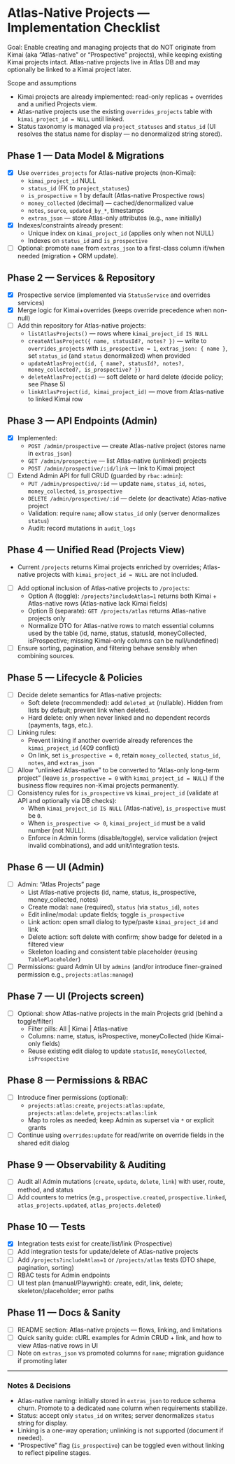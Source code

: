 # Atlas-Native Projects — Implementation Checklist

Goal: Enable creating and managing projects that do NOT originate from Kimai (aka “Atlas-native” or “Prospective” projects), while keeping existing Kimai projects intact. Atlas-native projects live in Atlas DB and may optionally be linked to a Kimai project later.

Scope and assumptions
- Kimai projects are already implemented: read-only replicas + overrides and a unified Projects view.
- Atlas-native projects use the existing `overrides_projects` table with `kimai_project_id = NULL` until linked.
- Status taxonomy is managed via `project_statuses` and `status_id` (UI resolves the status name for display — no denormalized string stored).

## Phase 1 — Data Model & Migrations
- [x] Use `overrides_projects` for Atlas-native projects (non-Kimai):
  - `kimai_project_id` NULL
  - `status_id` (FK to `project_statuses`)
  - `is_prospective` = 1 by default (Atlas-native Prospective rows)
  - `money_collected` (decimal) — cached/denormalized value
  - `notes`, `source`, `updated_by_*`, timestamps
  - `extras_json` — store Atlas-only attributes (e.g., `name` initially)
- [x] Indexes/constraints already present:
  - Unique index on `kimai_project_id` (applies only when not NULL)
  - Indexes on `status_id` and `is_prospective`
- [ ] Optional: promote `name` from `extras_json` to a first-class column if/when needed (migration + ORM update).

## Phase 2 — Services & Repository
- [x] Prospective service (implemented via `StatusService` and overrides services)
- [x] Merge logic for Kimai+overrides (keeps override precedence when non-null)
- [ ] Add thin repository for Atlas-native projects:
  - `listAtlasProjects()` — rows where `kimai_project_id IS NULL`
  - `createAtlasProject({ name, statusId?, notes? })` — write to `overrides_projects` with `is_prospective = 1`, `extras_json: { name }`, set `status_id` (and `status` denormalized) when provided
  - `updateAtlasProject(id, { name?, statusId?, notes?, money_collected?, is_prospective? })`
  - `deleteAtlasProject(id)` — soft delete or hard delete (decide policy; see Phase 5)
  - `linkAtlasProject(id, kimai_project_id)` — move from Atlas-native to linked Kimai row

## Phase 3 — API Endpoints (Admin)
- [x] Implemented:
  - `POST /admin/prospective` — create Atlas-native project (stores name in `extras_json`)
  - `GET /admin/prospective` — list Atlas-native (unlinked) projects
  - `POST /admin/prospective/:id/link` — link to Kimai project
- [ ] Extend Admin API for full CRUD (guarded by `rbac:admin`):
  - `PUT /admin/prospective/:id` — update `name`, `status_id`, `notes`, `money_collected`, `is_prospective`
  - `DELETE /admin/prospective/:id` — delete (or deactivate) Atlas-native project
  - Validation: require `name`; allow `status_id` only (server denormalizes `status`)
  - Audit: record mutations in `audit_logs`

## Phase 4 — Unified Read (Projects View)
- Current `/projects` returns Kimai projects enriched by overrides; Atlas-native projects with `kimai_project_id = NULL` are not included.
- [ ] Add optional inclusion of Atlas-native projects to `/projects`:
  - Option A (toggle): `/projects?includeAtlas=1` returns both Kimai + Atlas-native rows (Atlas-native lack Kimai fields)
  - Option B (separate): `GET /projects/atlas` returns Atlas-native projects only
  - Normalize DTO for Atlas-native rows to match essential columns used by the table (id, name, status, statusId, moneyCollected, isProspective; missing Kimai-only columns can be null/undefined)
- [ ] Ensure sorting, pagination, and filtering behave sensibly when combining sources.

## Phase 5 — Lifecycle & Policies
- [ ] Decide delete semantics for Atlas-native projects:
  - Soft delete (recommended): add `deleted_at` (nullable). Hidden from lists by default; prevent link when deleted.
  - Hard delete: only when never linked and no dependent records (payments, tags, etc.).
- [ ] Linking rules:
  - Prevent linking if another override already references the `kimai_project_id` (409 conflict)
  - On link, set `is_prospective = 0`, retain `money_collected`, `status_id`, `notes`, and `extras_json`
- [ ] Allow “unlinked Atlas-native” to be converted to “Atlas-only long-term project” (leave `is_prospective = 0` with `kimai_project_id = NULL`) if the business flow requires non-Kimai projects permanently.
- [ ] Consistency rules for `is_prospective` vs `kimai_project_id` (validate at API and optionally via DB checks):
  - When `kimai_project_id IS NULL` (Atlas-native), `is_prospective` must be `0`.
  - When `is_prospective <> 0`, `kimai_project_id` must be a valid number (not NULL).
  - Enforce in Admin forms (disable/toggle), service validation (reject invalid combinations), and add unit/integration tests.

## Phase 6 — UI (Admin)
- [ ] Admin: “Atlas Projects” page
  - List Atlas-native projects (id, name, status, is_prospective, money_collected, notes)
  - Create modal: `name` (required), `status` (via `status_id`), `notes`
  - Edit inline/modal: update fields; toggle `is_prospective`
  - Link action: open small dialog to type/paste `kimai_project_id` and link
  - Delete action: soft delete with confirm; show badge for deleted in a filtered view
  - Skeleton loading and consistent table placeholder (reusing `TablePlaceholder`)
- [ ] Permissions: guard Admin UI by `admins` (and/or introduce finer-grained permission e.g., `projects:atlas:manage`)

## Phase 7 — UI (Projects screen)
- [ ] Optional: show Atlas-native projects in the main Projects grid (behind a toggle/filter)
  - Filter pills: All | Kimai | Atlas-native
  - Columns: name, status, isProspective, moneyCollected (hide Kimai-only fields)
  - Reuse existing edit dialog to update `statusId`, `moneyCollected`, `isProspective`

## Phase 8 — Permissions & RBAC
- [ ] Introduce finer permissions (optional):
  - `projects:atlas:create`, `projects:atlas:update`, `projects:atlas:delete`, `projects:atlas:link`
  - Map to roles as needed; keep Admin as superset via `*` or explicit grants
- [ ] Continue using `overrides:update` for read/write on override fields in the shared edit dialog

## Phase 9 — Observability & Auditing
- [ ] Audit all Admin mutations (`create`, `update`, `delete`, `link`) with user, route, method, and status
- [ ] Add counters to metrics (e.g., `prospective.created`, `prospective.linked`, `atlas_projects.updated`, `atlas_projects.deleted`)

## Phase 10 — Tests
- [x] Integration tests exist for create/list/link (Prospective)
- [ ] Add integration tests for update/delete of Atlas-native projects
- [ ] Add `/projects?includeAtlas=1` or `/projects/atlas` tests (DTO shape, pagination, sorting)
- [ ] RBAC tests for Admin endpoints
- [ ] UI test plan (manual/Playwright): create, edit, link, delete; skeleton/placeholder; error paths

## Phase 11 — Docs & Sanity
- [ ] README section: Atlas-native projects — flows, linking, and limitations
- [ ] Quick sanity guide: cURL examples for Admin CRUD + link, and how to view Atlas-native rows in UI
- [ ] Note on `extras_json` vs promoted columns for `name`; migration guidance if promoting later

---

### Notes & Decisions
- Atlas-native naming: initially stored in `extras_json` to reduce schema churn. Promote to a dedicated `name` column when requirements stabilize.
- Status: accept only `status_id` on writes; server denormalizes `status` string for display.
- Linking is a one-way operation; unlinking is not supported (document if needed).
- “Prospective” flag (`is_prospective`) can be toggled even without linking to reflect pipeline stages.
